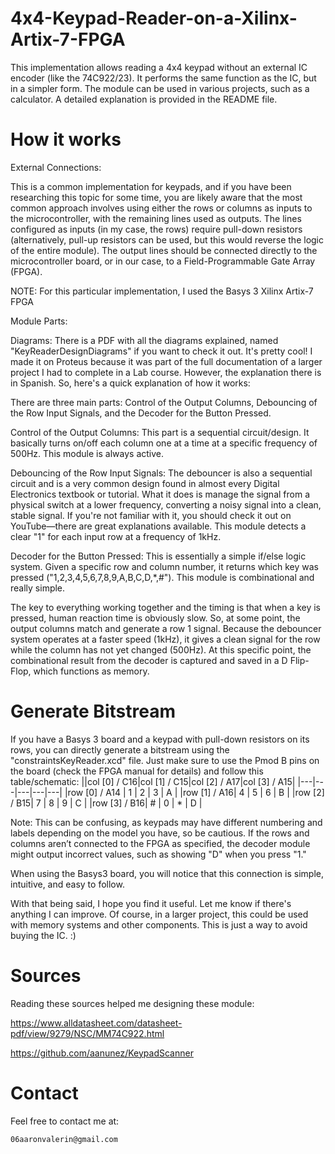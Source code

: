 # 4x4-Keypad-Reader-on-a-Xilinx-Artix-7-FPGA
This implementation allows reading a 4x4 keypad without an external IC encoder (like the 74C922/23). It performs the same function as the IC, but in a simpler form. The module can be used in various projects, such as a calculator. A detailed explanation is provided in the README file.


# How it works


External Connections:

This is a common implementation for keypads, and if you have been researching this topic for some time, you are likely aware that the most common approach involves using either the rows or columns as inputs to the microcontroller, with the remaining lines used as outputs. The lines configured as inputs (in my case, the rows) require pull-down resistors (alternatively, pull-up resistors can be used, but this would reverse the logic of the entire module). The output lines should be connected directly to the microcontroller board, or in our case, to a Field-Programmable Gate Array (FPGA).

NOTE: For this particular implementation, I used the Basys 3 Xilinx Artix-7 FPGA

Module Parts:

Diagrams: There is a PDF with all the diagrams explained, named "KeyReaderDesignDiagrams" if you want to check it out. It's pretty cool! I made it on Proteus because it was part of the full documentation of a larger project I had to complete in a Lab course. However, the explanation there is in Spanish. So, here's a quick explanation of how it works:

There are three main parts: Control of the Output Columns, Debouncing of the Row Input Signals, and the Decoder for the Button Pressed.

Control of the Output Columns: This part is a sequential circuit/design. It basically turns on/off each column one at a time at a specific frequency of 500Hz. This module is always active.

Debouncing of the Row Input Signals: The debouncer is also a sequential circuit and is a very common design found in almost every Digital Electronics textbook or tutorial. What it does is manage the signal from a physical switch at a lower frequency, converting a noisy signal into a clean, stable signal. If you're not familiar with it, you should check it out on YouTube—there are great explanations available. This module detects a clear "1" for each input row at a frequency of 1kHz.

Decoder for the Button Pressed: This is essentially a simple if/else logic system. Given a specific row and column number, it returns which key was pressed ("1,2,3,4,5,6,7,8,9,A,B,C,D,*,#"). This module is combinational and really simple.

The key to everything working together and the timing is that when a key is pressed, human reaction time is obviously slow. So, at some point, the output columns match and generate a row 1 signal. Because the debouncer system operates at a faster speed (1kHz), it gives a clean signal for the row while the column has not yet changed (500Hz). At this specific point, the combinational result from the decoder is captured and saved in a D Flip-Flop, which functions as memory.



# Generate Bitstream
If you have a Basys 3 board and a keypad with pull-down resistors on its rows, you can directly generate a bitstream using the "constraintsKeyReader.xcd" file. Just make sure to use the Pmod B pins on the board (check the FPGA manual for details) and follow this table/schematic:
||col [0] / C16|col [1] / C15|col [2] / A17|col [3] / A15|
|---|---|---|---|---|
|row [0] / A14 | 1 | 2 | 3 | A |
|row [1] / A16| 4 | 5 | 6 | B |
|row [2] / B15| 7 | 8 | 9 | C |
|row [3] / B16| # | 0 | * | D |


Note: This can be confusing, as keypads may have different numbering and labels depending on the model you have, so be cautious. If the rows and columns aren’t connected to the FPGA as specified, the decoder module might output incorrect values, such as showing "D" when you press "1."

When using the Basys3 board, you will notice that this connection is simple, intuitive, and easy to follow.


With that being said, I hope you find it useful. Let me know if there's anything I can improve. Of course, in a larger project, this could be used with memory systems and other components. This is just a way to avoid buying the IC. :)

Sources
==============
Reading these sources helped me designing these module: 

https://www.alldatasheet.com/datasheet-pdf/view/9279/NSC/MM74C922.html

https://github.com/aanunez/KeypadScanner


# Contact

 Feel free to contact me at: 

    06aaronvalerin@gmail.com



